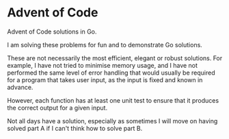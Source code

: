 # Advent of Code

Advent of Code solutions in Go.

I am solving these problems for fun and to demonstrate Go solutions.

These are not necessarily the most efficient, elegant or robust solutions. For
example, I have not tried to minimise memory usage, and I have not performed
the same level of error handling that would usually be required for a program
that takes user input, as the input is fixed and known in advance.

However, each function has at least one unit test to ensure that it produces
the correct output for a given input.

Not all days have a solution, especially as sometimes I will move on having
solved part A if I can't think how to solve part B.
